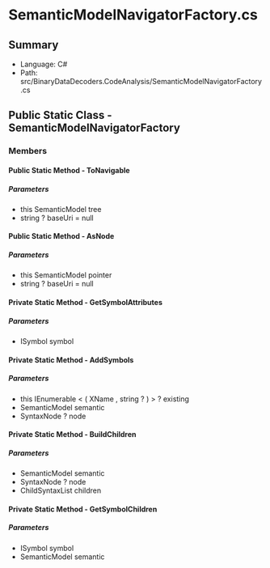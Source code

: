 ﻿# SemanticModelNavigatorFactory.cs

## Summary

* Language: C#
* Path: src/BinaryDataDecoders.CodeAnalysis/SemanticModelNavigatorFactory.cs

## Public Static Class - SemanticModelNavigatorFactory

### Members

#### Public Static Method - ToNavigable

#####  Parameters

 - this SemanticModel tree 
 - string ? baseUri = null 

#### Public Static Method - AsNode

#####  Parameters

 - this SemanticModel pointer 
 - string ? baseUri = null 

#### Private Static Method - GetSymbolAttributes

#####  Parameters

 - ISymbol symbol 

#### Private Static Method - AddSymbols

#####  Parameters

 - this IEnumerable < ( XName , string ? ) > ? existing 
 - SemanticModel semantic 
 - SyntaxNode ? node 

#### Private Static Method - BuildChildren

#####  Parameters

 - SemanticModel semantic 
 - SyntaxNode ? node 
 - ChildSyntaxList children 

#### Private Static Method - GetSymbolChildren

#####  Parameters

 - ISymbol symbol 
 - SemanticModel semantic 

